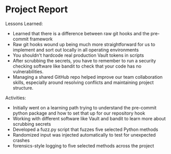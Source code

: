 # Project Report

Lessons Learned: <br/>
- Learned that there is a difference between raw git hooks and the pre-commit framework
- Raw git hooks wound up being much more straightforward for us to implement and sort out locally in all operating environments
- You shouldn't hardcode real production Vault tokens in scripts
- After scrubbing the secrets, you have to remember to run a security checking software like bandit to check that your code has no vulnerabilities.
- Managing a shared GitHub repo helped improve our team collaboration skills, especially around resolving conflicts and maintaining project structure.

Activities: <br/>
- Initially went on a learning path trying to understand the pre-commit python package and how to set that up for our repository hook
- Working with different software like Vault and bandit to learn more about scrubbing secrets
- Developed a fuzz.py script that fuzzes five selected Python methods
- Randomized input was injected automatically to test for unexpected crashes
- forensics-style logging to five selected methods across the project
  

